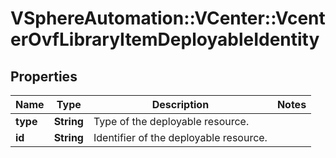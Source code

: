 # VSphereAutomation::VCenter::VcenterOvfLibraryItemDeployableIdentity

## Properties
Name | Type | Description | Notes
------------ | ------------- | ------------- | -------------
**type** | **String** | Type of the deployable resource. | 
**id** | **String** | Identifier of the deployable resource. | 


